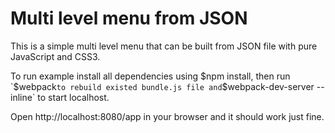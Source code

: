 # Multi level menu from JSON
This is a simple multi level menu that can be built from JSON file with pure JavaScript and CSS3.

To run example install all dependencies using $npm install, then run `$webpack` to rebuild existed bundle.js file and `$webpack-dev-server --inline` to start localhost.

Open http://localhost:8080/app in your browser and it should work just fine.
